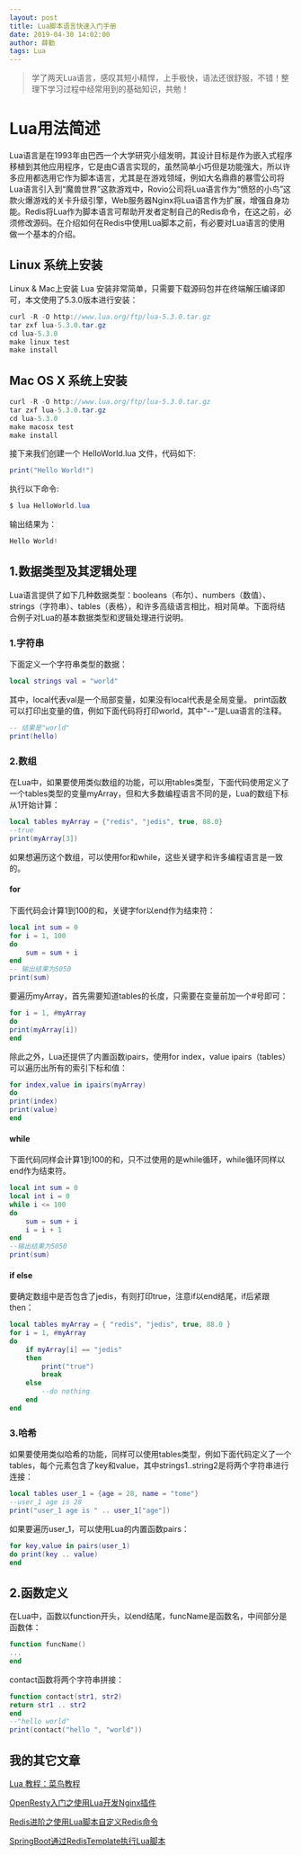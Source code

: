 ```yaml
---
layout: post
title: Lua脚本语言快速入门手册
date: 2019-04-30 14:02:00
author: 薛勤
tags: Lua
---
```

> 学了两天Lua语言，感叹其短小精悍，上手极快，语法还很舒服，不错！整理下学习过程中经常用到的基础知识，共勉！

# Lua用法简述

Lua语言是在1993年由巴西一个大学研究小组发明，其设计目标是作为嵌入式程序移植到其他应用程序，它是由C语言实现的，虽然简单小巧但是功能强大，所以许多应用都选用它作为脚本语言，尤其是在游戏领域，例如大名鼎鼎的暴雪公司将Lua语言引入到“魔兽世界”这款游戏中，Rovio公司将Lua语言作为“愤怒的小鸟”这款火爆游戏的关卡升级引擎，Web服务器Nginx将Lua语言作为扩展，增强自身功能。Redis将Lua作为脚本语言可帮助开发者定制自己的Redis命令，在这之前，必须修改源码。在介绍如何在Redis中使用Lua脚本之前，有必要对Lua语言的使用做一个基本的介绍。

## Linux 系统上安装

Linux & Mac上安装 Lua 安装非常简单，只需要下载源码包并在终端解压编译即可，本文使用了5.3.0版本进行安装：

```java
curl -R -O http://www.lua.org/ftp/lua-5.3.0.tar.gz
tar zxf lua-5.3.0.tar.gz
cd lua-5.3.0
make linux test
make install
```

## Mac OS X 系统上安装

```java
curl -R -O http://www.lua.org/ftp/lua-5.3.0.tar.gz
tar zxf lua-5.3.0.tar.gz
cd lua-5.3.0
make macosx test
make install
```

接下来我们创建一个 HelloWorld.lua 文件，代码如下:

```java
print("Hello World!")
```

执行以下命令:

```java
$ lua HelloWorld.lua
```

输出结果为：

```java
Hello World!
```




## 1.数据类型及其逻辑处理

Lua语言提供了如下几种数据类型：booleans（布尔）、numbers（数值）、strings（字符串）、tables（表格），和许多高级语言相比，相对简单。下面将结合例子对Lua的基本数据类型和逻辑处理进行说明。

### 1.字符串

下面定义一个字符串类型的数据：

```lua
local strings val = "world"
```

其中，local代表val是一个局部变量，如果没有local代表是全局变量。
print函数可以打印出变量的值，例如下面代码将打印world，其中"--"是Lua语言的注释。

```lua
-- 结果是"world"
print(hello)
```

### 2.数组

在Lua中，如果要使用类似数组的功能，可以用tables类型，下面代码使用定义了一个tables类型的变量myArray，但和大多数编程语言不同的是，Lua的数组下标从1开始计算：

```lua
local tables myArray = {"redis", "jedis", true, 88.0}
--true
print(myArray[3])
```

如果想遍历这个数组，可以使用for和while，这些关键字和许多编程语言是一致的。

#### for

下面代码会计算1到100的和，关键字for以end作为结束符：

```lua
local int sum = 0
for i = 1, 100
do
    sum = sum + i
end
-- 输出结果为5050
print(sum)
```

要遍历myArray，首先需要知道tables的长度，只需要在变量前加一个#号即可：

```lua
for i = 1, #myArray
do
print(myArray[i])
end
```

除此之外，Lua还提供了内置函数ipairs，使用for index，value ipairs（tables）可以遍历出所有的索引下标和值：

```lua
for index,value in ipairs(myArray)
do
print(index)
print(value)
end
```

#### while

下面代码同样会计算1到100的和，只不过使用的是while循环，while循环同样以end作为结束符。

```lua
local int sum = 0
local int i = 0
while i <= 100
do
    sum = sum + i
    i = i + 1
end
--输出结果为5050
print(sum)
```

#### if else

要确定数组中是否包含了jedis，有则打印true，注意if以end结尾，if后紧跟then：

```lua
local tables myArray = { "redis", "jedis", true, 88.0 }
for i = 1, #myArray
do
    if myArray[i] == "jedis"
    then
        print("true")
        break
    else
        --do nothing
    end
end
```

### 3.哈希

如果要使用类似哈希的功能，同样可以使用tables类型，例如下面代码定义了一个tables，每个元素包含了key和value，其中strings1..string2是将两个字符串进行连接：

```lua
local tables user_1 = {age = 28, name = "tome"}
--user_1 age is 28
print("user_1 age is " .. user_1["age"])
```

如果要遍历user_1，可以使用Lua的内置函数pairs：

```lua
for key,value in pairs(user_1)
do print(key .. value)
end
```

## 2.函数定义

在Lua中，函数以function开头，以end结尾，funcName是函数名，中间部分是函数体：

```lua
function funcName()
...
end
```

contact函数将两个字符串拼接：

```lua
function contact(str1, str2)
return str1 .. str2
end
--"hello world"
print(contact("hello ", "world"))
```


## 我的其它文章

[Lua 教程：菜鸟教程](https://www.runoob.com/lua/lua-tutorial.html)

[OpenResty入门之使用Lua开发Nginx插件](/)

[Redis进阶之使用Lua脚本自定义Redis命令](/)

[SpringBoot通过RedisTemplate执行Lua脚本](/)